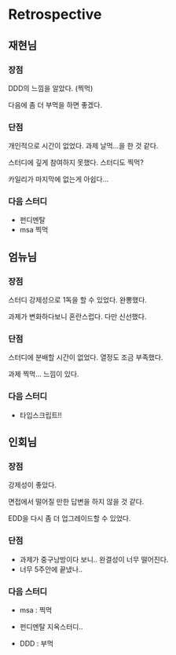 # Retrospective

## 재현님

### 장점

DDD의 느낌을 알았다. (찍먹)

다음에 좀 더 부먹을 하면 좋겠다. 

### 단점

개인적으로 시간이 없었다. 과제 날먹...을 한 것 같다. 

스터디에 깊게 참여하지 못했다.  스터디도 찍먹?

카일리가 마지막에 없는게 아쉽다... 

### 다음 스터디

- 펀디멘탈
- msa 찍먹 


## 엄뉴님

### 장점

스터디 강제성으로 1독을 할 수 있었다. 완뽕했다. 

과제가 변화하다보니 혼란스럽다. 다만 신선했다. 

### 단점

스터디에 분배할 시간이 없었다. 열정도 조금 부족했다. 

과제 찍먹... 느낌이 있다.

### 다음 스터디

-  타입스크립트!! 



## 인회님

### 장점

강제성이 좋았다. 

면접에서 떨어질 만한 답변을 하지 않을 것 같다. 

EDD을 다시 좀 더 업그레이드할 수 있었다. 



### 단점

- 과제가 중구낭방이다 보니.. 완결성이 너무 떨어진다.   
- 너무 5주안에 끝냈나.. 



### 다음 스터디

- msa : 찍먹 
- 펀디멘탈 지옥스터디.. 

- DDD : 부먹 




















